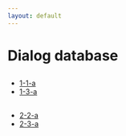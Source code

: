 ```yaml
---
layout: default
---
```


# Dialog database


##
* [1-1-a](./Dialog/1-1-a.md)
* [1-3-a](./Dialog/1-3-a.md)

##
* [2-2-a](./Dialog/2-2-a.md)
* [2-3-a](./Dialog/2-3-a.md)